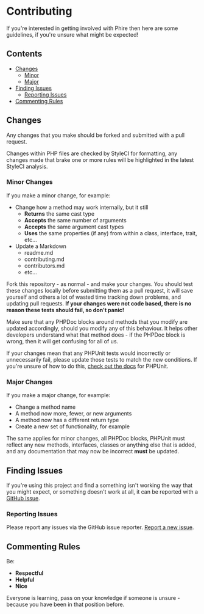 # Contributing

If you're interested in getting involved with Phire then here are some guidelines, if you're unsure what might be expected!

## Contents

* [Changes](#changes)
    * [Minor](#minor)
    * [Major](#major)
* [Finding Issues](#finding-issues)
    * [Reporting Issues](#reporting-issues)
* [Commenting Rules](#commenting-rules)

## Changes

Any changes that you make should be forked and submitted with a pull request.

Changes within PHP files are checked by StyleCI for formatting, any changes made that brake one or more rules will be highlighted in the latest StyleCI analysis.

### Minor Changes

If you make a minor change, for example:

* Change how a method may work internally, but it still
    * **Returns** the same cast type
    * **Accepts** the same number of arguments
    * **Accepts** the same argument cast types
    * **Uses** the same properties (if any) from within a class, interface, trait, etc...
* Update a Markdown
    * readme.md
    * contributing.md
    * contributors.md
    * etc...

Fork this repository - as normal - and make your changes. You should test these changes locally before submitting them as a pull request, it will save yourself and others a lot of wasted time tracking down problems, and updating pull requests. **If your changes were not code based, there is no reason these tests should fail, so don't panic!**

Make sure that any PHPDoc blocks around methods that you modify are updated accordingly, should you modify any of this behaviour. It helps other developers understand what that method does - if the PHPDoc block is wrong, then it will get confusing for all of us.

If your changes mean that any PHPUnit tests would incorrectly or unnecessarily fail, please update those tests to match the new conditions. If you're unsure of how to do this, [check out the docs](https://phpunit.de/manual/current/en/index.html) for PHPUnit.

### Major Changes

If you make a major change, for example:

* Change a method name
* A method now more, fewer, or new arguments
* A method now has a different return type
* Create a new set of functionality, for example

The same applies for minor changes, all PHPDoc blocks, PHPUnit must reflect any new methods, interfaces, classes or anything else that is added, and any documentation that may now be incorrect **must** be updated.

## Finding Issues

If you're using this project and find a something isn't working the way that you might expect, or something doesn't work at all, it can be reported with a [GitHub issue](https://github.com/phireframework/phire/issues/new).

### Reporting Issues

Please report any issues via the GitHub issue reporter. [Report a new issue](https://github.com/phireframework/phire/issues/new).

## Commenting Rules

Be:
* **Respectful**
* **Helpful**
* **Nice**

Everyone is learning, pass on your knowledge if someone is unsure - because you have been in that position before.